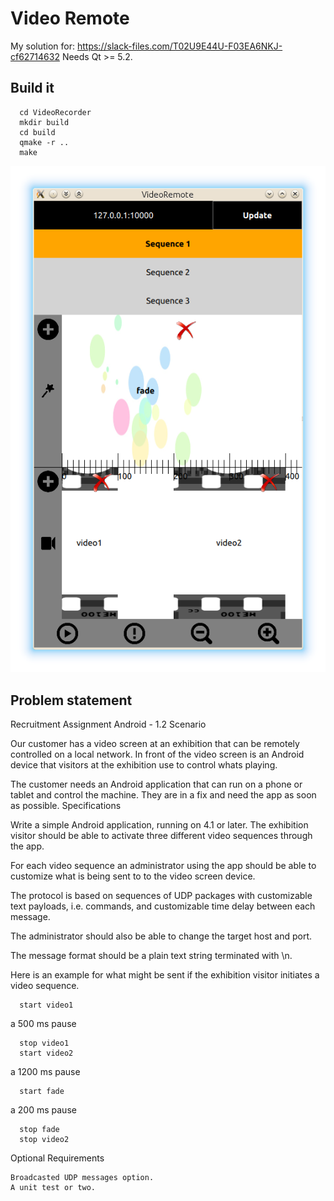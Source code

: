 Video Remote
===============

My solution for: https://slack-files.com/T02U9E44U-F03EA6NKJ-cf62714632
Needs Qt >= 5.2.

Build it
---
      cd VideoRecorder
      mkdir build
      cd build
      qmake -r ..
      make

![](https://raw.githubusercontent.com/saidinesh5/VideoRemote/master/screenshot.png "Obligatory screenshot")


Problem statement
---

Recruitment Assignment Android - 1.2
Scenario

Our customer has a video screen at an exhibition that can be remotely controlled on a local network. In front of the video screen is an Android device that visitors at the exhibition use to control whats playing.

The customer needs an Android application that can run on a phone or tablet and control the machine. They are in a fix and need the app as soon as possible.
Specifications

Write a simple Android application, running on 4.1 or later. The exhibition visitor should be able to activate three different video sequences through the app.

For each video sequence an administrator using the app should be able to customize what is being sent to to the video screen device.

The protocol is based on sequences of UDP packages with customizable text payloads, i.e. commands, and customizable time delay between each message.

The administrator should also be able to change the target host and port.

The message format should be a plain text string terminated with \n.

Here is an example for what might be sent if the exhibition visitor initiates a video sequence.

      start video1

a 500 ms pause

      stop video1
      start video2

a 1200 ms pause

      start fade

a 200 ms pause

      stop fade
      stop video2

Optional Requirements

    Broadcasted UDP messages option.
    A unit test or two.
